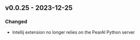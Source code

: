 ## v0.0.25 - 2023-12-25

### Changed

- Intellij extension no longer relies on the PearAI Python server
